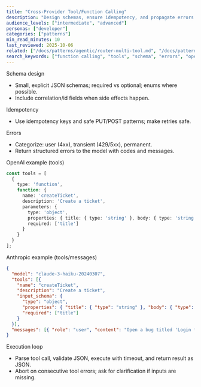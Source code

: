 ```yaml
---
title: "Cross‑Provider Tool/Function Calling"
description: "Design schemas, ensure idempotency, and propagate errors consistently across providers."
audience_levels: ["intermediate", "advanced"]
personas: ["developer"]
categories: ["patterns"]
min_read_minutes: 10
last_reviewed: 2025-10-06
related: ["/docs/patterns/agentic/router-multi-tool.md", "/docs/patterns/workflows/batch-processing.md"]
search_keywords: ["function calling", "tools", "schema", "errors", "openai", "anthropic"]
---
```


Schema design

- Small, explicit JSON schemas; required vs optional; enums where possible.
- Include correlation/id fields when side effects happen.

Idempotency

- Use idempotency keys and safe PUT/POST patterns; make retries safe.

Errors

- Categorize: user (4xx), transient (429/5xx), permanent.
- Return structured errors to the model with codes and messages.

OpenAI example (tools)

```ts
const tools = [
  {
    type: 'function',
    function: {
      name: 'createTicket',
      description: 'Create a ticket',
      parameters: {
        type: 'object',
        properties: { title: { type: 'string' }, body: { type: 'string' } },
        required: ['title']
      }
    }
  }
];
```

Anthropic example (tools/messages)

```json
{
  "model": "claude-3-haiku-20240307",
  "tools": [{
    "name": "createTicket",
    "description": "Create a ticket",
    "input_schema": {
      "type": "object",
      "properties": { "title": { "type": "string" }, "body": { "type": "string" } },
      "required": ["title"]
    }
  }],
  "messages": [{ "role": "user", "content": "Open a bug titled 'Login fails'" }]
}
```

Execution loop

- Parse tool call, validate JSON, execute with timeout, and return result as JSON.
- Abort on consecutive tool errors; ask for clarification if inputs are missing.

